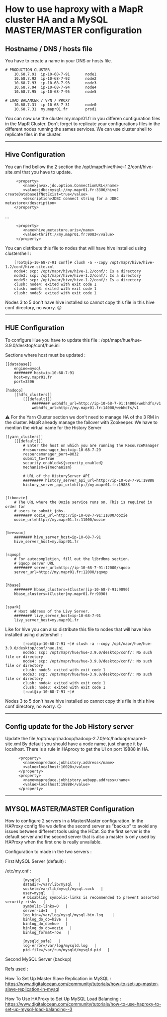 
# How to use haproxy with a MapR cluster HA and a MySQL MASTER/MASTER configuration


## Hostname / DNS / hosts file 
You have to create a name in your DNS or hosts file.

    # PRODUCTION CLUSTER
        10.68.7.91  ip-10-68-7-91		node1
        10.68.7.92  ip-10-68-7-92   	node2
        10.68.7.93  ip-10-68-7-93    	node3
        10.68.7.94  ip-10-68-7-94    	node4
        10.68.7.95  ip-10-68-7-95    	node5
        
    # LOAD BALANCER / VPN / PROXY
        10.68.7.31  ip-10-68-7-31    	node0
        10.68.7.31  my.mapr01.fr		prod1
        

You can now use the cluster my.mapr01.fr in you differen configuration files in the MapR Cluster.
Don't forget to replicate your configurations files in the different nodes running the sames services.
We can use cluster shell to replicate files in the cluster. 

-----------------------------
## Hive Configuration 

You can find bellow the 2 section the /opt/mapr/hive/hive-1.2/conf/hive-site.xml that you have to update.

         <property>
            <name>javax.jdo.option.ConnectionURL</name>
            <value>jdbc:mysql://my.mapr01.fr:3306/hive?createDatabaseIfNotExist=true</value>
            <description>JDBC connect string for a JDBC metastore</description>
        </property>
... 

         <property>
            <name>hive.metastore.uris</name>
            <value>thrift://my.mapr01.fr:9083</value>
         </property>

You can distribute this file to nodes that will have hive installed using clustershell :

        [root@ip-10-68-7-91 conf]# clush -a --copy /opt/mapr/hive/hive-1.2/conf/hive-site.xml
        node4: scp: /opt/mapr/hive/hive-1.2/conf/: Is a directory
        node3: scp: /opt/mapr/hive/hive-1.2/conf/: Is a directory
        node5: scp: /opt/mapr/hive/hive-1.2/conf/: Is a directory
        clush: node4: exited with exit code 1
        clush: node3: exited with exit code 1
        clush: node5: exited with exit code 1

Nodes 3 to 5 don't have hive installed so cannot copy this file in this hive conf directory, no worry. :wink:

-----------------------------
## HUE Configuration 

To configure Hue you have to update this file : /opt/mapr/hue/hue-3.9.0/desktop/conf/hue.ini

Sections where host must be updated : 

    [[database]]
        engine=mysql
        ######## host=ip-10-68-7-91
        host=my.mapr01.fr
        port=3306

    [hadoop]
        [[hdfs_clusters]]
            [[[default]]]
                ######## webhdfs_url=http://ip-10-68-7-91:14000/webhdfs/v1
                webhdfs_url=http://my.mapr01.fr:14000/webhdfs/v1


:warning:
For the Yarn Cluster section we don't need to manage HA of the 3 RM in the cluster. MapR already manage the failover with Zookeeper. We have to mention the virtual name for the History Server 



    [[yarn_clusters]]
        [[[default]]]
            # Enter the host on which you are running the ResourceManager
            #resourcemanager_host=ip-10-68-7-29
            resourcemanager_port=8032
            submit_to=True
            security_enabled=${security_enabled}
            mechanism=${mechanism}

            # URL of the HistoryServer API
            ######### history_server_api_url=http://ip-10-68-7-91:19888
            history_server_api_url=http://my.mapr01.fr:19888


    [liboozie]
        # The URL where the Oozie service runs on. This is required in order for
        # users to submit jobs.
        ######## oozie_url=http://ip-10-68-7-91:11000/oozie
        oozie_url=http://my.mapr01.fr:11000/oozie


    [beeswax]
        ######## hive_server_host=ip-10-68-7-91
        hive_server_host=my.mapr01.fr


    [sqoop]
        # For autocompletion, fill out the librdbms section.
        # Sqoop server URL
        ######## server_url=http://ip-10-68-7-91:12000/sqoop
        server_url=http://my.mapr01.fr:12000/sqoop


    [hbase]
        ######## hbase_clusters=(Cluster|ip-10-68-7-91:9090)
        hbase_clusters=(Cluster|my.mapr01.fr:9090)


    [spark]
        # Host address of the Livy Server.
        ######## livy_server_host=ip-10-68-7-91
        livy_server_host=my.mapr01.fr


Like for hive you can also distribute this file to nodes that will have hive installed using clustershell :

            [root@ip-10-68-7-91 ~]# clush -a --copy /opt/mapr/hue/hue-3.9.0/desktop/conf/hue.ini
            node5: scp: /opt/mapr/hue/hue-3.9.0/desktop/conf/: No such file or directory
            node4: scp: /opt/mapr/hue/hue-3.9.0/desktop/conf/: No such file or directory
            clush: node5: exited with exit code 1
            node3: scp: /opt/mapr/hue/hue-3.9.0/desktop/conf/: No such file or directory
            clush: node4: exited with exit code 1
            clush: node3: exited with exit code 1
            [root@ip-10-68-7-91 ~]#

Nodes 3 to 5 don't have hive installed so cannot copy this file in this hive conf directory, no worry. :wink:

----------------------------

## Config update for the Job History server 

Update the file /opt/mapr/hadoop/hadoop-2.7.0/etc/hadoop/mapred-site.xml 
By default you should have a node name, just change it by localhost. There is a rule in HAproxy to get the UI on port 19888 in HA. 

          <property>
            <name>mapreduce.jobhistory.address</name>
            <value>localhost:10020</value>
          </property>
          <property>
            <name>mapreduce.jobhistory.webapp.address</name>
            <value>localhost:19888</value>
          </property>

-----------------------------

## MYSQL MASTER/MASTER Configuration 

How to configure 2 servers in a Master/Master configuration. In the HAProxy config file we define the second server as "backup" to avoid any issues between different tools using the HCat. So the first server is the default server and the second server that is also a master is only used by HAProxy when the first one is really unvailable. 

Configuration to made in the two servers : 

First MySQL Server (default) :

/etc/my.cnf :

            [mysqld]   |
            datadir=/var/lib/mysql   |
            socket=/var/lib/mysql/mysql.sock   |
            user=mysql   |
            # Disabling symbolic-links is recommended to prevent assorted security risks   |
            symbolic-links=0   |
            server-id=1   | 
            log_bin=/var/log/mysql/mysql-bin.log    |
            binlog_do_db=hive  |
            binlog_do_db=hue   |
            binlog_do_db=oozie   |
            binlog_format=row   |
            
            [mysqld_safe]   |
            log-error=/var/log/mysqld.log   |
            pid-file=/var/run/mysqld/mysqld.pid   |

Second MySQL Server (backup)


Refs used : 

How To Set Up Master Slave Replication in MySQL :
https://www.digitalocean.com/community/tutorials/how-to-set-up-master-slave-replication-in-mysql

How To Use HAProxy to Set Up MySQL Load Balancing : 
https://www.digitalocean.com/community/tutorials/how-to-use-haproxy-to-set-up-mysql-load-balancing--3








